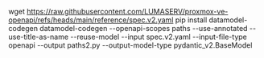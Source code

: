 wget https://raw.githubusercontent.com/LUMASERV/proxmox-ve-openapi/refs/heads/main/reference/spec.v2.yaml
pip install datamodel-codegen 
datamodel-codegen --openapi-scopes paths --use-annotated --use-title-as-name --reuse-model --input spec.v2.yaml --input-file-type openapi --output paths2.py --output-model-type pydantic_v2.BaseModel
